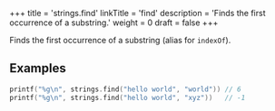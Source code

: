 +++
title = 'strings.find'
linkTitle = 'find'
description = 'Finds the first occurrence of a substring.'
weight = 0
draft = false
+++

Finds the first occurrence of a substring (alias for `indexOf`).

## Examples

```go
printf("%g\n", strings.find("hello world", "world")) // 6
printf("%g\n", strings.find("hello world", "xyz"))   // -1
```

